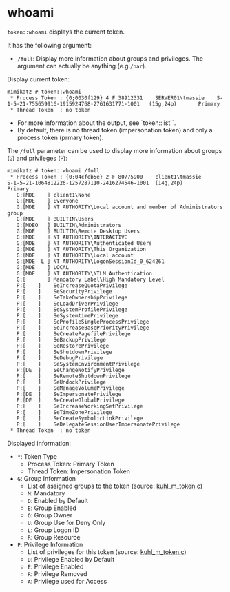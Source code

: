 # whoami

`token::whoami` displays the current token.

It has the following argument:

* `/full`: Display more information about groups and privileges. The argument can actually be anything (e.g.`/bar`).

Display current token:

```
mimikatz # token::whoami
 * Process Token : {0;0030f129} 4 F 38912331    SERVER01\tmassie    S-1-5-21-755659916-1915924768-2761631771-1001   (15g,24p)       Primary
 * Thread Token  : no token
```

- For more information about the output, see `token::list``.
- By default, there is no thread token (impersonation token) and only a process token (prmary token).

The `/full` parameter can be used to display more information about groups (`G`) and privileges (`P`):

```
mimikatz # token::whoami /full
 * Process Token : {0;04cfeb5e} 2 F 80775900    client1\tmassie        S-1-5-21-1064812226-1257287110-2416274546-1001  (14g,24p)       Primary
   G:[MDE    ] client1\None
   G:[MDE    ] Everyone
   G:[MDE    ] NT AUTHORITY\Local account and member of Administrators group
   G:[MDE    ] BUILTIN\Users
   G:[MDEO   ] BUILTIN\Administrators
   G:[MDE    ] BUILTIN\Remote Desktop Users
   G:[MDE    ] NT AUTHORITY\INTERACTIVE
   G:[MDE    ] NT AUTHORITY\Authenticated Users
   G:[MDE    ] NT AUTHORITY\This Organization
   G:[MDE    ] NT AUTHORITY\Local account
   G:[MDE  L ] NT AUTHORITY\LogonSessionId_0_624261
   G:[MDE    ] LOCAL
   G:[MDE    ] NT AUTHORITY\NTLM Authentication
   G:[       ] Mandatory Label\High Mandatory Level
   P:[    ]    SeIncreaseQuotaPrivilege
   P:[    ]    SeSecurityPrivilege
   P:[    ]    SeTakeOwnershipPrivilege
   P:[    ]    SeLoadDriverPrivilege
   P:[    ]    SeSystemProfilePrivilege
   P:[    ]    SeSystemtimePrivilege
   P:[    ]    SeProfileSingleProcessPrivilege
   P:[    ]    SeIncreaseBasePriorityPrivilege
   P:[    ]    SeCreatePagefilePrivilege
   P:[    ]    SeBackupPrivilege
   P:[    ]    SeRestorePrivilege
   P:[    ]    SeShutdownPrivilege
   P:[    ]    SeDebugPrivilege
   P:[    ]    SeSystemEnvironmentPrivilege
   P:[DE  ]    SeChangeNotifyPrivilege
   P:[    ]    SeRemoteShutdownPrivilege
   P:[    ]    SeUndockPrivilege
   P:[    ]    SeManageVolumePrivilege
   P:[DE  ]    SeImpersonatePrivilege
   P:[DE  ]    SeCreateGlobalPrivilege
   P:[    ]    SeIncreaseWorkingSetPrivilege
   P:[    ]    SeTimeZonePrivilege
   P:[    ]    SeCreateSymbolicLinkPrivilege
   P:[    ]    SeDelegateSessionUserImpersonatePrivilege
 * Thread Token  : no token
```

Displayed information:

- `*`: Token Type
  - Process Token: Primary Token
  - Thread Token: Impersonation Token
- `G`: Group Information
  - List of assigned groups to the token (source: [kuhl_m_token.c](https://github.com/gentilkiwi/mimikatz/blob/master/mimikatz/modules/kuhl_m_token.c#L155))
  - `M`: Mandatory
  - `D`: Enabled by Default
  - `E`: Group Enabled
  - `O`: Group Owner
  - `U`: Group Use for Deny Only
  - `L`: Group Logon ID
  - `R`: Group Resource
- `P`: Privilege Information
  - List of privileges for this token (source: [kuhl_m_token.c](https://github.com/gentilkiwi/mimikatz/blob/master/mimikatz/modules/kuhl_m_token.c#L226]))
  - `D`: Privilege Enabled by Default
  - `E`: Privilege Enabled
  - `R`: Privilege Removed
  - `A`: Privilege used for Access
